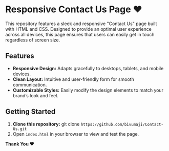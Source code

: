 # Responsive Contact Us Page ❤️
This repository features a sleek and responsive "Contact Us" page built with HTML and CSS. Designed to provide an optimal user experience across all devices, this page ensures that users can easily get in touch regardless of screen size.

## Features
- **Responsive Design:** Adapts gracefully to desktops, tablets, and mobile devices.
- **Clean Layout:** Intuitive and user-friendly form for smooth communication.
- **Customizable Styles:** Easily modify the design elements to match your brand’s look and feel.

## Getting Started
1. **Clone this repository:** git clone `https://github.com/bivumaji/Contact-Us.git`
2. Open `index.html` in your browser to view and test the page.
   
**Thank You ❤️**
